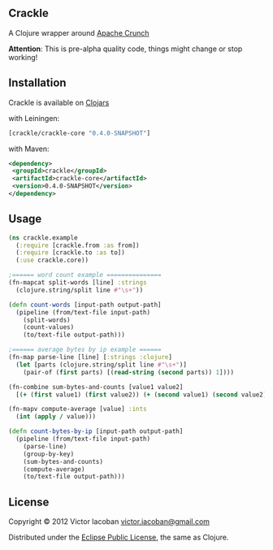 ## Crackle

A Clojure wrapper around [Apache Crunch](http://incubator.apache.org/crunch/)

**Attention**: This is pre-alpha quality code, things might change or stop working!


## Installation

Crackle is available on [Clojars](https://clojars.org/)

with Leiningen:

```clj
[crackle/crackle-core "0.4.0-SNAPSHOT"]
```

with Maven:

```xml
<dependency>
 <groupId>crackle</groupId>
 <artifactId>crackle-core</artifactId>
 <version>0.4.0-SNAPSHOT</version>
</dependency>
```

## Usage

```clj
(ns crackle.example
  (:require [crackle.from :as from])
  (:require [crackle.to :as to])
  (:use crackle.core))

;====== word count example ===============
(fn-mapcat split-words [line] :strings
  (clojure.string/split line #"\s+"))

(defn count-words [input-path output-path]
  (pipeline (from/text-file input-path)
    (split-words)
    (count-values)
    (to/text-file output-path)))

;====== average bytes by ip example ======
(fn-map parse-line [line] [:strings :clojure]
  (let [parts (clojure.string/split line #"\s+")]
    (pair-of (first parts) [(read-string (second parts)) 1])))

(fn-combine sum-bytes-and-counts [value1 value2]
  [(+ (first value1) (first value2)) (+ (second value1) (second value2))])

(fn-mapv compute-average [value] :ints
  (int (apply / value)))

(defn count-bytes-by-ip [input-path output-path]
  (pipeline (from/text-file input-path)
    (parse-line)
    (group-by-key)
    (sum-bytes-and-counts)
    (compute-average)
    (to/text-file output-path)))

```

## License

Copyright © 2012 Victor Iacoban <victor.iacoban@gmail.com>

Distributed under the [Eclipse Public License](http://www.eclipse.org/legal/epl-v10.html), the same as Clojure.
